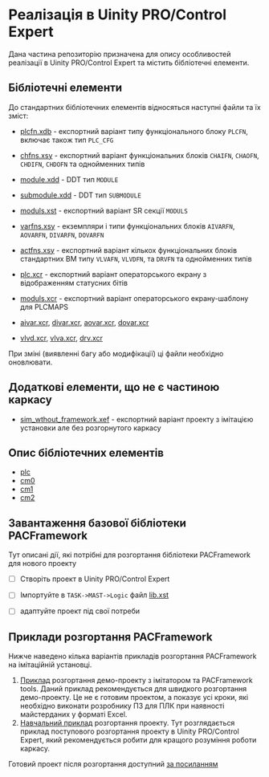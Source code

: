 # Реалізація в Uinity PRO/Control Expert

Дана частина репозиторію призначена для опису особливостей реалізації в Uinity PRO/Control Expert та містить бібліотечні елементи.

## Бібліотечні елементи

До стандартних бібліотечних елементів відносяться наступні файли та їх зміст: 

- [plcfn.xdb](plcfn.xdb) -  експортний варіант типу функціонального блоку `PLCFN`, включає також тип `PLC_CFG`
- [chfns.xsy](chfns.xsy) - експортний варіант функціональних блоків `CHAIFN`, `CHAOFN`, `CHDIFN`, `CHDOFN` та однойменних типів
- [module.xdd](module.xdd) - DDT тип `MODULE`  
- [submodule.xdd](submodule.xdd) - DDT тип `SUBMODULE`
- [moduls.xst](moduls.xst) - експортний варіант SR секції `MODULS` 
- [varfns.xsy](varfns.xsy) - екземпляри і типи функціональних блоків `AIVARFN`, `AOVARFN`, `DIVARFN`, `DOVARFN`
- [actfns.xsy](actfns.xsy) - експортний варіант кількох функціональних блоків стандартних ВМ типу `VLVAFN`, `VLVDFN`, та `DRVFN` та однойменних типів

- [plc.xcr](plc.xcr) - експортний варіант операторського екрану з відображенням статусних бітів
- [moduls.xcr](moduls.xcr) - експортний варіант операторського екрану-шаблону для PLCMAPS 
-  [aivar.xcr](aivar.xcr), [divar.xcr](divar.xcr), [aovar.xcr](aovar.xcr), [dovar.xcr](dovar.xcr)  
-  [vlvd.xcr](vlvd.xcr), [vlva.xcr](vlva.xcr), [drv.xcr](drv.xcr) 

При зміні (виявленні багу або модифікації) ці файли необхідно оновлювати. 

## Додаткові елементи, що не є частиною каркасу  

- [sim_wthout_framework.xef](sim_wthout_framework.xef) - експортний варіант проекту з імітацією установки але без розгорнутого каркасу  

## Опис бібліотечних елементів

- [plc](plc.md)
- [cm0](cm_0.md)
- [cm1](cm_1.md)
- [cm2](cm_2.md)

## Завантаження базової бібліотеки PACFramework

Тут описані дії, які потрібні для розгортання бібліотеки PACFramework для нового проекту  

- [ ] Створіть проект в Uinity PRO/Control Expert

- [ ] Імпортуйте в `TASK->MAST->Logic` файл [lib.xst](lib.xst)

- [ ] адаптуйте проект під свої потреби

## Приклади розгортання PACFramework

Нижче наведено кілька варіантів прикладів розгортання PACFramework на імітаційній установці.

1) [Приклад](deployex1.md) розгортання демо-проекту з імітатором та PACFramework tools. Даний приклад рекомендується для швидкого розгортання демо-проекту. Це не є готовим проектом, а показує усі кроки, які необхідно виконати розробнику ПЗ для ПЛК при наявності майстерданих у форматі Excel.
2) [Навчальний приклад](deployex2.md) розгортання проекту. Тут розглядається приклад поступового розгортання проекту в Uinity PRO/Control Expert, який рекомендується робити для кращого розуміння роботи каркасу.

Готовий проект після розгортання доступний [за посиланням](pacexample.zef)     

